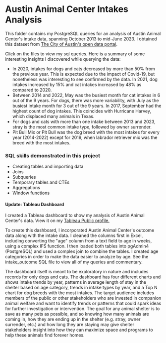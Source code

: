 # Austin Animal Center Intakes Analysis

This folder contains my PostgreSQL queries for an analysis of Austin Animal Center's intake data, spanning October 2013 to mid-June 2023. I obtained this dataset from [The City of Austin's open data portal](https://data.austintexas.gov/Health-and-Community-Services/Austin-Animal-Center-Intakes/wter-evkm).

Click on the files to view my sql queries. Here is a summary of some interesting insights I discovered while querying the data: 

* In 2020, intakes for dogs and cats decreased by more than 50% from the previous year. This is expected due to the impact of Covid-19, but nonetheless was interesting to see confirmed by the data. In 2021, dog intakes increased by 15% and cat intakes increased by 48% as compared to 2020.
* Between 2014 and 2022, May was the busiest month for cat intakes in 6 out of the 9 years. For dogs, there was more variability, with July as the busiest intake month for 3 out of the 9 years. In 2017, September had the highest count of dog intakes. This coincides with Hurricane Harvey, which displaced many animals in Texas.
* For dogs and cats with more than one intake between 2013 and 2023, stray is the most common intake type, followed by owner surrender.
* Pit Bull Mix or Pit Bull was the dog breed with the most intakes for every year (2014-2022) except for 2019, when labrador retriever mix was the breed with the most intakes. 

### SQL skills demonstrated in this project
* Creating tables and importing data
* Joins
* Subqueries
* Temporary tables and CTEs
* Aggregations
* Window functions

 #### Update: Tableau Dashboard

 I created a Tableau dashboard to show my analysis of Austin Animal Center's data. View it on my [Tableau Public profile.](https://public.tableau.com/app/profile/sarah.turner4702/viz/AustinAnimalCenterIntakeData/AACDashboard)

To create this dashboard, I incorporated Austin Animal Center's outcome data along with the intake data. I cleaned the columns first in Excel, including converting the "age" column from a text field to age in weeks, using a complex IFS function. I then loaded both tables into pgAdmin4 (PostgreSQL) and used a complex join to combine the tables. I created age categories in order to make the data easier to analyze by age. See the intake_outcome SQL file to view all of my queries and commentary. 

The dashboard itself is meant to be exploratory in nature and includes records for only dogs and cats. The dashboard has four different charts and shows intake trends by year, patterns in average length of stay in the shelter based on age category, trends in intake types by year, and a Top N chart for dog breeds with the most intakes. The target audience includes members of the public or other stakeholders who are invested in companion animal welfare and want to identify trends or patterns that could spark ideas for further investigation or intervention. The goal for any animal shelter is to save as many pets as possible, and so knowing how many animals are coming in, how they are ending up in the shelter (e.g. stray, owner surrender, etc.) and how long they are staying may give shelter stakeholders insight into how they can maximize space and programs to help these animals find forever homes. 
  

